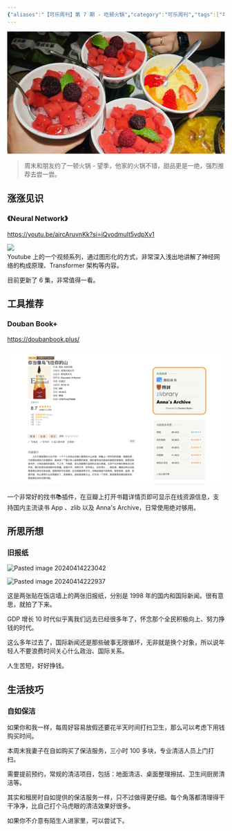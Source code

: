```yaml
---
{"aliases":"【可乐周刊】第 7 期 - 吃顿火锅","category":"可乐周刊","tags":["可乐周刊"],"status":"published","link":"NA","date created":"2024-04-14 Sun 22:03:13","date modified":"2024-04-14 Sun 22:54:28","dg-publish":true,"permalink":"/Blog/Weekly/【可乐周刊】第 7 期 - 吃顿火锅/","dgPassFrontmatter":true,"noteIcon":"1","created":"2024-04-14T22:03:13.907+08:00","updated":"2024-04-14T22:54:30.542+08:00"}
---
```


![47BDDC56-0297-4728-9E67-B3D21E21B823_1_201_a](https://github.com/Yunz93/PicRepo/raw/main/image/%E7%81%AB%E9%94%85%E7%94%9C%E7%82%B9.jpeg)

>周末和朋友约了一顿火锅 - 望季，他家的火锅不错，甜品更是一绝，强烈推荐去尝一尝。

## 涨涨见识

### 《Neural Network》

<https://youtu.be/aircAruvnKk?si=iQvodmult5vdpXv1>


[![](https://i.ytimg.com/vi/aircAruvnKk/maxresdefault.jpg)](https://youtu.be/aircAruvnKk?si=pjwlc-Gb6F7fmPAu "")  
Youtube 上的一个视频系列，通过图形化的方式，非常深入浅出地讲解了神经网络的构成原理、Transformer 架构等内容。

目前更新了 6 集，非常值得一看。

## 工具推荐

### Douban Book+

<https://doubanbook.plus/>

![Pasted image 20240414220851](https://github.com/Yunz93/PicRepo/raw/main/image/douban%20book%20plus.png)

一个非常好的找书📚插件，在豆瓣上打开书籍详情页即可显示在线资源信息，支持国内主流读书 App 、zlib 以及 Anna's Archive，日常使用绝对够用。

## 所思所想

### 旧报纸

![Pasted image 20240414223042](https://github.com/Yunz93/PicRepo/raw/main/image/%E6%97%A7%E6%8A%A5%E7%BA%B8-%E5%9B%BD%E5%86%85.png)

![Pasted image 20240414222937](https://github.com/Yunz93/PicRepo/raw/main/image/%E6%97%A7%E6%8A%A5%E7%BA%B8-%E5%9B%BD%E9%99%85.png)

这是两张贴在饭店墙上的两张旧报纸，分别是 1998 年的国内和国际新闻。很有意思，就拍了下来。

GDP 增长 10 时代似乎离我们远去已经很多年了，怀念那个全民积极向上、努力挣钱的时代。

这么多年过去了，国际新闻还是那些破事无限循环，无非就是换个对象，所以说年轻人不要浪费时间关心什么政治、国际关系。

人生苦短，好好挣钱。

## 生活技巧

### 自如保洁

如果你和我一样，每周好容易放假还要花半天时间打扫卫生，那么可以考虑下用钱购买时间。

本周末我妻子在自如购买了保洁服务，三小时 100 多块，专业清洁人员上门打扫。

需要提前预约，常规的清洁项目，包括：地面清洁、桌面整理擦拭、卫生间厨房清洁等。

其实和租房时自如提供的保洁服务一样，只不过做得更仔细。每个角落都清理得干干净净，比自己打个马虎眼的清洁效果好很多。

如果你不介意有陌生人进家里，可以尝试下。
